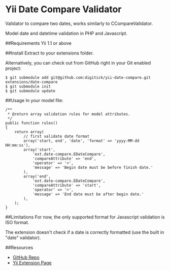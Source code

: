 Yii Date Compare Validator
================

Validator to compare two dates, works similarly to CCompareValidator.

Model date and datetime validation in PHP and Javascript.

##Requirements
Yii 1.1 or above

##Install
Extract to your extensions folder.

Alternatively, you can check out from GitHub right in your Git enabled project:
~~~
$ git submodule add git@github.com:digitick/yii-date-compare.git extensions/date-compare
$ git submodule init
$ git submodule update
~~~

##Usage
In your model file:

~~~
/**
 * @return array validation rules for model attributes.
 */
public function rules()
{
    return array(
        // first validate date format
        array('start, end', 'date', 'format' => 'yyyy-MM-dd HH:mm:ss'),
        array('start',
            'ext.date-compare.EDateCompare',
            'compareAttribute' => 'end',
            'operator' => '<',
            'message' => 'Begin date must be before finish date.'
        ),
        array('end',
            'ext.date-compare.EDateCompare',
            'compareAttribute' => 'start',
            'operator' => '>',
            'message' => 'End date must be after begin date.'
        ),
    );
}
~~~

##Limitations
For now, the only supported format for Javascript validation is ISO format.

The extension doesn't check if a date is correctly formatted (use the built in "date" validator).


##Resources
 * [GitHub Repo](https://github.com/digitick/yii-date-compare)
 * [Yii Extension Page](http://www.yiiframework.com/extension/date-compare)